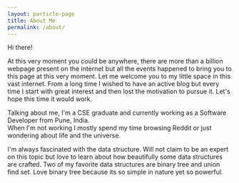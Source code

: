 ```yaml
---
layout: particle-page
title: About Me
permalink: /about/
---
```


Hi there!

At this very moment you could be anywhere, there are more than a billion webpage present on the internet but all the events happened to bring you to this page at this very moment. Let me welcome you to my little space in this vast internet. From a long time I wished to have an active blog but every time I start with great interest and then lost the motivation to pursue it. Let's hope this time it would work.

Talking about me, I'm a CSE graduate and currently working as a Software Developer from Pune, India.  
When I'm not working I mostly spend my time browsing Reddit or just wondering about life and the universe. 

I'm always fascinated with the data structure. Will not claim to be an expert on this topic but love to learn about how beautifully some data structures are crafted. 
Two of my favorite data structures are binary tree and union find set.
Love binary tree because its so simple in nature yet so powerful.
